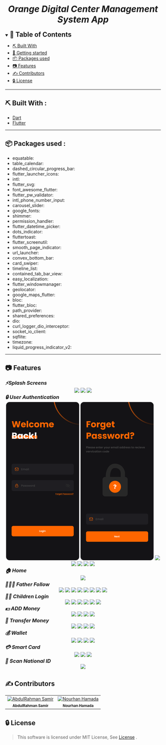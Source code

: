 

<div align="center">
    <h1 align='center'><i>Orange Digital Center Management System App</i></h1>
</div>


<details open="open">
<summary>
<h2 style="display:inline">📝 Table of Contents</h2>
</summary>



- [⛏️ Built With](#built-with)
- [🏁 Getting started](#getting-started)
- [📦 Packages used](#packages-used)
- [📷 Features](#features)
- [✍️ Contributors](#contributors)
- [🔒 License](#license)
</details>
<hr>
<h2 href="#built-with">⛏️ Built With : </h2>
 <ul>
    <li><a href="https://dart.dev/">Dart</a></li>
    <li><a href="https://flutter.dev/">Flutter</a></li>
 </ul>
<hr>


<h2 href="#packages-used">📦 Packages used : </h2>
 <ul>
    <li> equatable:</li>
    <li>table_calendar:</li>
   <li>dashed_circular_progress_bar:</li>
   <li>flutter_launcher_icons:</li>
   <li>intl:</li>
   <li>flutter_svg:</li>
   <li>font_awesome_flutter:</li>
   <li>flutter_pw_validator:</li>
   <li>intl_phone_number_input:</li>
   <li>carousel_slider:</li>
   <li>google_fonts:</li>
   <li>shimmer:</li>
   <li>permission_handler:</li>
   <li>flutter_datetime_picker:</li>
   <li>dots_indicator:</li>
   <li>fluttertoast:</li>
   <li>flutter_screenutil:</li>
   <li>smooth_page_indicator:</li>
   <li>url_launcher:</li>
   <li>convex_bottom_bar:</li>
   <li>card_swiper:</li>
  <li>timeline_list: </li>
   <li>contained_tab_bar_view:</li>
   <li>easy_localization:</li>
   <li>flutter_windowmanager:</li>
   <li>geolocator:</li>
   <li>google_maps_flutter:</li>
   <li>bloc:</li>
   <li>flutter_bloc:</li>
   <li>path_provider:</li>
   <li>shared_preferences:</li>
   <li>dio:</li>
   <li>curl_logger_dio_interceptor:</li>
   <li>socket_io_client:</li>
   <li>sqflite:</li>
   <li>timezone: </li>
   <li>liquid_progress_indicator_v2:</li>
 </ul>
<hr>


## 📷 Features

<summary>
<h3 style="display:inline">
<strong><em>⚡️Splash Screens</em></strong></h3>
</summary>
<div align="center">
   <img src="./screenshots/splash_screen/Splash Screen #1.png">
   <img src="./screenshots/splash_screen/Splash Screen #2.png">
   <img src="./screenshots/splash_screen/Splash Screen #3.png">
    
</div>

<summary>
<h3 style="display:inline">
<strong><em>🔒 User Authentication</em></strong></h3>
</summary>
<div align="center">
   <img src="./screenshots/auth/Login.png">
   <img src="./screenshots/auth/Forget Passowrd.png">
   <img src="./screenshots/Auth/OTP.png">
   <img src="./screenshots/Auth/OTP2.png">
   <img src="./screenshots/Auth/DoneOTP.png">
   <img src="./screenshots/Auth/Passcode.png">
   <img src="./screenshots/Auth/PasscodeAlert.png">
</div>

<summary>
<h3 style="display:inline">
<strong><em>🏠 Home</em></strong></h3>
</summary>
<div align="center">
   <img src="./screenshots/home/homeScreen.png">
</div>

<summary>
<h3 style="display:inline">
<strong><em>👨‍👧‍👦 Father Follow </em></strong></h3>
</summary>
<div align="center">
   <img src="./screenshots/DadFollow/DadFollow1.png">
   <img src="./screenshots/DadFollow/DadFollow2.png">
   <img src="./screenshots/DadFollow/DadFollow3.png">
   <img src="./screenshots/DadFollow/DadFollow4.png">
   <img src="./screenshots/DadFollow/DadFollow5.png">
   <img src="./screenshots/DadFollow/DadFollow6.png">
   <img src="./screenshots/DadFollow/DadFollow7.png">
   <img src="./screenshots/DadFollow/DadFollow8.png">
</div>

<summary>
<h3 style="display:inline">
<strong><em>👦👧 Children Login </em></strong></h3>
</summary>
<div align="center">
   <img src="./screenshots/ChildrenLogin/ChildrenLogin1.png">
   <img src="./screenshots/ChildrenLogin/ChildrenLogin2.png">
   <img src="./screenshots/ChildrenLogin/ChildrenLogin3.png">
   <img src="./screenshots/ChildrenLogin/ChildrenLogin4.png">
   <img src="./screenshots/ChildrenLogin/ChildrenLogin5.png">
   <img src="./screenshots/ChildrenLogin/ChildrenLogin6.png">
</div>

<summary>
<h3 style="display:inline">
<strong><em>💵 ADD Money </em></strong></h3>
</summary>
<div align="center">
   <img src="./screenshots/AddMoney/AddMoney1.png">
   <img src="./screenshots/AddMoney/AddMoney2.png">
   <img src="./screenshots/AddMoney/AddMoney3.png">
   <img src="./screenshots/AddMoney/AddMoney4.png">
</div>

<summary>
<h3 style="display:inline">
<strong><em>💸 Transfer Money </em></strong></h3>
</summary>
<div align="center"> 
   <img src="./screenshots/SendMoney/Sendmoney1.png">
   <img src="./screenshots/SendMoney/Sendmoney2.png">
   <img src="./screenshots/SendMoney/Sendmoney3.png">
   <img src="./screenshots/SendMoney/Sendmoney4.png">
</div>

<summary>
<h3 style="display:inline">
<strong><em>💰 Wallet</em></strong></h3>
</summary>
<div align="center"> 
   <img src="./screenshots/Wallet/Wallet1.png">
   <img src="./screenshots/Wallet/Wallet2.png">
   <img src="./screenshots/Wallet/Wallet3.png">
   <img src="./screenshots/Wallet/Wallet4.png">
</div>


<summary>
<h3 style="display:inline">
<strong><em>💳 Smart Card </em></strong></h3>
</summary>
<div align="center">
   <img src="./screenshots/SmartCard/SmartCard1.png">
   <img src="./screenshots/SmartCard/SmartCard2.png">
   <img src="./screenshots/SmartCard/SmartCard3.png">
</div>


<summary>
<h3 style="display:inline">
<strong><em>📇 Scan National ID </em></strong></h3>
</summary>
<div align="center">
   <img src="./screenshots/Debts/Debts.png">
</div>

<h2 href="#Contributors">✍️ Contributors</h2>
<table>
  <tr>

<td align="center">
<a href="https://github.com/BudaSamir" target="_black">
<img src="https://avatars.githubusercontent.com/u/126231095?v=4" width="150px;" alt="AbdulRahman Samir"/><br /><sub><b>AbdulRahman Samir</b></sub></a><br />
</td>

 <td align="center">
<a href="https://github.com/NourhanHamada" target="_black">
<img src="https://avatars.githubusercontent.com/u/88406076?v=4" width="150px;" alt="Nourhan Hamada"/><br /><sub><b>Nourhan Hamada</b></sub></a><br />
</td>
</tr>
</table>


## 🔒 License <a name = "license"></a>

> This software is licensed under MIT License, See [License](https://github.com/CMP24-SWE-TEAM3/Backend/blob/main/LICENSE) .

